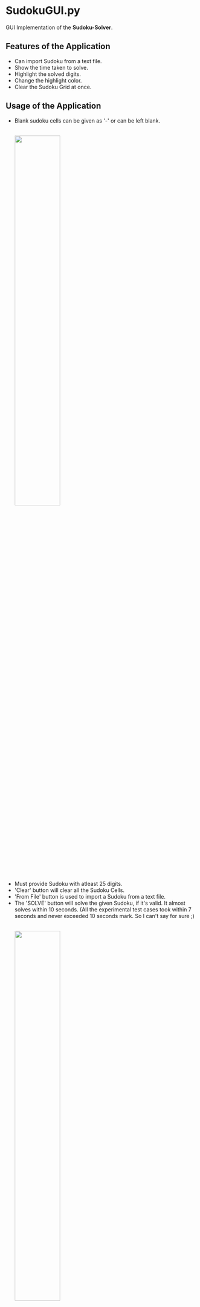# SudokuGUI.py

GUI Implementation of the **Sudoku-Solver**.

## Features of the Application

- Can import Sudoku from a text file.
- Show the time taken to solve.
- Highlight the solved digits.
- Change the highlight color.
- Clear the Sudoku Grid at once.

## Usage of the Application

<ul>
  <li>Blank sudoku cells can be given as '-' or can be left blank.</li>
  <p>
    <br>
    <img src = "https://user-images.githubusercontent.com/65415209/123141989-9d95c600-d476-11eb-9b1b-0d937ef50bb8.png" width = 50% height = 50%>
  </p>
  <li>Must provide Sudoku with atleast 25 digits.</li>
  <li>'Clear' button will clear all the Sudoku Cells.</li>
  <li>'From File' button is used to import a Sudoku from a text file.</li>
  <li>The 'SOLVE' button will solve the given Sudoku, if it's valid. It almost solves within 10 seconds. (All the experimental test cases took within 7 seconds and never exceeded 10 seconds mark. So I can't say for sure ;)</li>
  <p>
    <br>
    <img src = "https://user-images.githubusercontent.com/65415209/123142905-97541980-d477-11eb-8fac-3ae11f743586.png" width = 50% height = 50%>
  </p>
  <li>'Show Time Taken' check button will show the time taken to solve the given sudoku, if enabled.</li>
  <p>
    <br>
    <img src = "https://user-images.githubusercontent.com/65415209/123142284-e188cb00-d476-11eb-8138-37c81df625df.png" width = 50% height = 50%>
  </p>
  <li>'Highlight Solved Digits' check button will highlight all the solved digits in Red color by default.</li>
  <p>
    <br>
    <img src = "https://user-images.githubusercontent.com/65415209/123142455-1432c380-d477-11eb-9adc-2f5fa385b9ae.png" width = 50% height = 50%>
  </p>
  <li>The color combo box is used to change the highlight color according to our convenience. It contains 'Red', 'Blue', 'Green', 'Orange', 'Purple' colors.</li>
  <p>
    <br>
    <img src = "https://user-images.githubusercontent.com/65415209/123142627-4512f880-d477-11eb-9397-b7f60f14230b.png" width = 50% height = 50%>
  </p>
</ul>
  
## Executable File

Run [SudokuGUI.exe](https://github.com/Raj-Srikar/Sudoku-Solver/blob/main/SudokuGUI.exe) in your PC.

## Functions in the Code

[SudokuGUI Documentation](https://github.com/Raj-Srikar/Sudoku-Solver/wiki/SudokuGUI)
